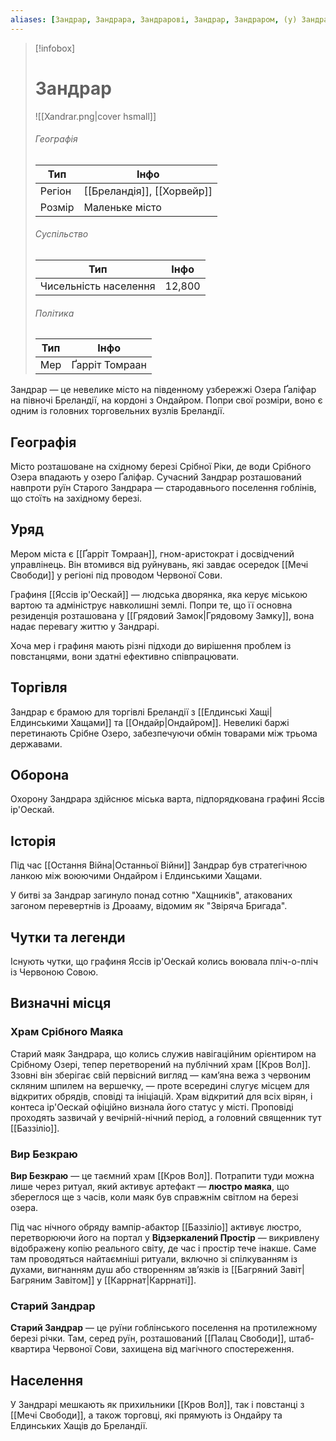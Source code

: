 ```yaml
---
aliases: [Зандрар, Зандрара, Зандрарові, Зандрар, Зандраром, (у) Зандрарі]
---
```


> [!infobox]
> 
> # Зандрар
> ![[Xandrar.png|cover hsmall]]
> ###### Географія
> |Тип|Інфо|
> |---|---|
> |Регіон|[[Бреландія]], [[Хорвейр]]|
> |Розмір|Маленьке місто|
> 
> ###### Суспільство
> |Тип|Інфо|
> |---|---|
> |Чисельність населення|12,800|
> 
> ###### Політика
> |Тип|Інфо|
> |---|---|
> |Мер|Ґарріт Томраан|

Зандрар — це невелике місто на південному узбережжі Озера Ґаліфар на півночі Бреландії, на кордоні з Ондайром. Попри свої розміри, воно є одним із головних торговельних вузлів Бреландії.

## Географія

Місто розташоване на східному березі Срібної Ріки, де води Срібного Озера впадають у озеро Ґаліфар. Сучасний Зандрар розташований навпроти руїн Старого Зандрара — стародавнього поселення гоблінів, що стоїть на західному березі.

## Уряд

Мером міста є [[Ґарріт Томраан]], гном-аристократ і досвідчений управлінець. Він втомився від руйнувань, які завдає осередок [[Мечі Свободи]] у регіоні під проводом Червоної Сови.

Графиня [[Яссів ір'Оескай]] — людська дворянка, яка керує міською вартою та адмініструє навколишні землі. Попри те, що її основна резиденція розташована у [[Грядовий Замок|Грядовому Замку]], вона надає перевагу життю у Зандрарі.

Хоча мер і графиня мають різні підходи до вирішення проблем із повстанцями, вони здатні ефективно співпрацювати.

## Торгівля

Зандрар є брамою для торгівлі Бреландії з [[Елдинські Хащі|Елдинськими Хащами]] та [[Ондайр|Ондайром]]. Невеликі баржі перетинають Срібне Озеро, забезпечуючи обмін товарами між трьома державами.

## Оборона

Охорону Зандрара здійснює міська варта, підпорядкована графині Яссів ір'Оескай.

## Історія

Під час [[Остання Війна|Останньої Війни]] Зандрар був стратегічною ланкою між воюючими Ондайром і Елдинськими Хащами.

У битві за Зандрар загинуло понад сотню "Хащників", атакованих загоном перевертнів із Дроааму, відомим як "Звіряча Бригада".

## Чутки та легенди

Існують чутки, що графиня Яссів ір'Оескай колись воювала пліч-о-пліч із Червоною Совою.

## Визначні місця

### Храм Срібного Маяка

Старий маяк Зандрара, що колись служив навігаційним орієнтиром на Срібному Озері, тепер перетворений на публічний храм [[Кров Вол]]. Ззовні він зберігає свій первісний вигляд — кам’яна вежа з червоним скляним шпилем на вершечку, — проте всередині слугує місцем для відкритих обрядів, сповіді та ініціацій. Храм відкритий для всіх вірян, і контеса ір'Оескай офіційно визнала його статус у місті.
Проповіді проходять зазвичай у вечірній-нічний період, а головний священник тут [[Баззіліо]].

### Вир Безкраю

**Вир Безкраю** — це таємний храм [[Кров Вол]]. Потрапити туди можна лише через ритуал, який активує артефакт — **люстро маяка**, що збереглося ще з часів, коли маяк був справжнім світлом на березі озера.

Під час нічного обряду вампір-абактор [[Баззіліо]] активує люстро, перетворюючи його на портал у **Відзеркалений Простір** — викривлену відображену копію реального світу, де час і простір тече інакше. Саме там проводяться найтаємніші ритуали, включно зі спілкуванням із духами, вигнанням душ або створенням зв’язків із [[Багряний Завіт|Багряним Завітом]] у [[Каррнат|Каррнаті]].

### Старий Зандрар

**Старий Зандрар** — це руїни гоблінського поселення на протилежному березі річки. Там, серед руїн, розташований [[Палац Свободи]], штаб-квартира Червоної Сови, захищена від магічного спостереження.

## Населення

У Зандрарі мешкають як прихильники [[Кров Вол]], так і повстанці з [[Мечі Свободи]], а також торговці, які прямують із Ондайру та Елдинських Хащів до Бреландії.
